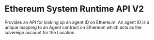 # Ethereum System Runtime API V2

Provides an API for looking up an agent ID on Ethereum. An agent ID is a unique mapping to an Agent contract on Ethereum
which acts as the sovereign account for the Location.
